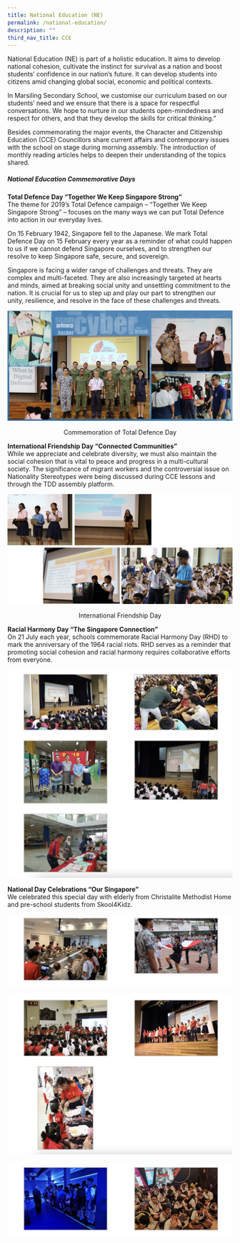 ```yaml
---
title: National Education (NE)
permalink: /national-education/
description: ""
third_nav_title: CCE
---
```

National Education (NE) is part of a holistic education. It aims to develop national cohesion, cultivate the instinct for survival as a nation and boost students’ confidence in our nation’s future. It can develop students into citizens amid changing global social, economic and political contexts.

In Marsiling Secondary School, we customise our curriculum based on our students’ need and we ensure that there is a space for respectful conversations. We hope to nurture in our students open-mindedness and respect for others, and that they develop the skills for critical thinking.”

Besides commemorating the major events, the Character and Citizenship Education (CCE) Councillors share current affairs and contemporary issues with the school on stage during morning assembly. The introduction of monthly reading articles helps to deepen their understanding of the topics shared.

##### **National Education Commemorative Days** 

**Total Defence Day “Together We Keep Singapore Strong”**  
The theme for 2019’s Total Defence campaign – “Together We Keep Singapore Strong” – focuses on the many ways we can put Total Defence into action in our everyday lives.

On 15 February 1942, Singapore fell to the Japanese. We mark Total Defence Day on 15 February every year as a reminder of what could happen to us if we cannot defend Singapore ourselves, and to strengthen our resolve to keep Singapore safe, secure, and sovereign.

Singapore is facing a wider range of challenges and threats. They are complex and multi-faceted. They are also increasingly targeted at hearts and minds, aimed at breaking social unity and unsettling commitment to the nation. It is crucial for us to step up and play our part to strengthen our unity, resilience, and resolve in the face of these challenges and threats.

![Commemoration of Total Defence Day](/images/1-3.jpeg)
<p style="text-align:center;">Commemoration of Total Defence Day</p>

**International Friendship Day “Connected Communities”**  
While we appreciate and celebrate diversity, we must also maintain the social cohesion that is vital to peace and progress in a multi-cultural society. The significance of migrant workers and the controversial issue on Nationality Stereotypes were being discussed during CCE lessons and through the TDD assembly platform.

![International Friendship Day](/images/2-2.jpeg)
<p style="text-align:center;">International Friendship Day</p>

**Racial Harmony Day “The Singapore Connection”**  
On 21 July each year, schools commemorate Racial Harmony Day (RHD) to mark the anniversary of the 1964 racial riots. RHD serves as a reminder that promoting social cohesion and racial harmony requires collaborative efforts from everyone.

![Racial Harmony Day “The Singapore Connection”](/images/Racial%20Harmony%20Day%20“The%20Singapore%20Connection”_1.jpg)

**National Day Celebrations “Our Singapore”**  
We celebrated this special day with elderly from Christalite Methodist Home and pre-school students from Skool4Kidz.

![National Day Celebrations “Our Singapore”](/images/National%20Day%20Celebrations%20“Our%20Singapore”_1.jpg)

![National Day Celebrations “Our Singapore”](/images/National%20Day%20Celebrations%20“Our%20Singapore”_2.jpg)

![](/images/Singapore%20Bicentennial%20Experience%20at%20Fort%20Canning%20Centre.jpg)